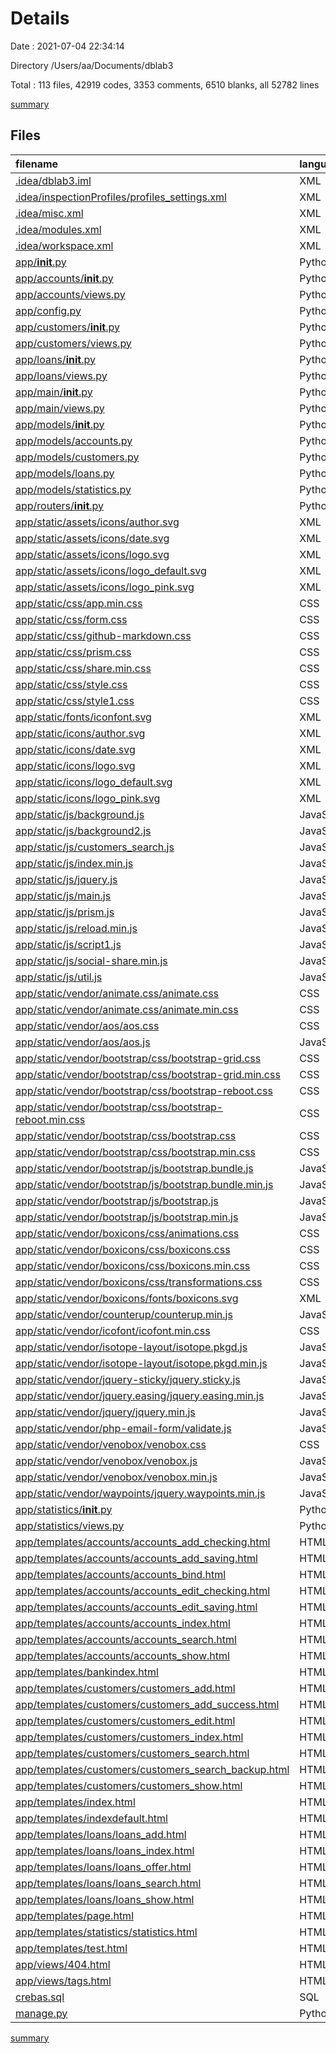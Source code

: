 # Details

Date : 2021-07-04 22:34:14

Directory /Users/aa/Documents/dblab3

Total : 113 files,  42919 codes, 3353 comments, 6510 blanks, all 52782 lines

[summary](results.md)

## Files
| filename | language | code | comment | blank | total |
| :--- | :--- | ---: | ---: | ---: | ---: |
| [.idea/dblab3.iml](/.idea/dblab3.iml) | XML | 19 | 0 | 0 | 19 |
| [.idea/inspectionProfiles/profiles_settings.xml](/.idea/inspectionProfiles/profiles_settings.xml) | XML | 6 | 0 | 0 | 6 |
| [.idea/misc.xml](/.idea/misc.xml) | XML | 7 | 0 | 0 | 7 |
| [.idea/modules.xml](/.idea/modules.xml) | XML | 8 | 0 | 0 | 8 |
| [.idea/workspace.xml](/.idea/workspace.xml) | XML | 155 | 0 | 0 | 155 |
| [app/__init__.py](/app/__init__.py) | Python | 15 | 7 | 4 | 26 |
| [app/accounts/__init__.py](/app/accounts/__init__.py) | Python | 3 | 7 | 3 | 13 |
| [app/accounts/views.py](/app/accounts/views.py) | Python | 172 | 10 | 26 | 208 |
| [app/config.py](/app/config.py) | Python | 9 | 8 | 3 | 20 |
| [app/customers/__init__.py](/app/customers/__init__.py) | Python | 3 | 7 | 4 | 14 |
| [app/customers/views.py](/app/customers/views.py) | Python | 107 | 12 | 19 | 138 |
| [app/loans/__init__.py](/app/loans/__init__.py) | Python | 3 | 7 | 3 | 13 |
| [app/loans/views.py](/app/loans/views.py) | Python | 102 | 8 | 20 | 130 |
| [app/main/__init__.py](/app/main/__init__.py) | Python | 3 | 7 | 2 | 12 |
| [app/main/views.py](/app/main/views.py) | Python | 5 | 0 | 3 | 8 |
| [app/models/__init__.py](/app/models/__init__.py) | Python | 23 | 8 | 4 | 35 |
| [app/models/accounts.py](/app/models/accounts.py) | Python | 400 | 12 | 32 | 444 |
| [app/models/customers.py](/app/models/customers.py) | Python | 187 | 12 | 9 | 208 |
| [app/models/loans.py](/app/models/loans.py) | Python | 205 | 12 | 11 | 228 |
| [app/models/statistics.py](/app/models/statistics.py) | Python | 43 | 0 | 4 | 47 |
| [app/routers/__init__.py](/app/routers/__init__.py) | Python | 0 | 0 | 1 | 1 |
| [app/static/assets/icons/author.svg](/app/static/assets/icons/author.svg) | XML | 1 | 0 | 0 | 1 |
| [app/static/assets/icons/date.svg](/app/static/assets/icons/date.svg) | XML | 1 | 0 | 0 | 1 |
| [app/static/assets/icons/logo.svg](/app/static/assets/icons/logo.svg) | XML | 19 | 1 | 0 | 20 |
| [app/static/assets/icons/logo_default.svg](/app/static/assets/icons/logo_default.svg) | XML | 14 | 1 | 0 | 15 |
| [app/static/assets/icons/logo_pink.svg](/app/static/assets/icons/logo_pink.svg) | XML | 14 | 1 | 0 | 15 |
| [app/static/css/app.min.css](/app/static/css/app.min.css) | CSS | 1 | 0 | 1 | 2 |
| [app/static/css/form.css](/app/static/css/form.css) | CSS | 43 | 1 | 2 | 46 |
| [app/static/css/github-markdown.css](/app/static/css/github-markdown.css) | CSS | 521 | 0 | 115 | 636 |
| [app/static/css/prism.css](/app/static/css/prism.css) | CSS | 96 | 8 | 20 | 124 |
| [app/static/css/share.min.css](/app/static/css/share.min.css) | CSS | 1 | 0 | 1 | 2 |
| [app/static/css/style.css](/app/static/css/style.css) | CSS | 1,104 | 53 | 190 | 1,347 |
| [app/static/css/style1.css](/app/static/css/style1.css) | CSS | 29 | 0 | 0 | 29 |
| [app/static/fonts/iconfont.svg](/app/static/fonts/iconfont.svg) | XML | 88 | 0 | 1 | 89 |
| [app/static/icons/author.svg](/app/static/icons/author.svg) | XML | 1 | 0 | 0 | 1 |
| [app/static/icons/date.svg](/app/static/icons/date.svg) | XML | 1 | 0 | 0 | 1 |
| [app/static/icons/logo.svg](/app/static/icons/logo.svg) | XML | 19 | 1 | 0 | 20 |
| [app/static/icons/logo_default.svg](/app/static/icons/logo_default.svg) | XML | 14 | 1 | 0 | 15 |
| [app/static/icons/logo_pink.svg](/app/static/icons/logo_pink.svg) | XML | 14 | 1 | 0 | 15 |
| [app/static/js/background.js](/app/static/js/background.js) | JavaScript | 1,081 | 111 | 349 | 1,541 |
| [app/static/js/background2.js](/app/static/js/background2.js) | JavaScript | 118 | 10 | 5 | 133 |
| [app/static/js/customers_search.js](/app/static/js/customers_search.js) | JavaScript | 64 | 0 | 0 | 64 |
| [app/static/js/index.min.js](/app/static/js/index.min.js) | JavaScript | 1 | 0 | 0 | 1 |
| [app/static/js/jquery.js](/app/static/js/jquery.js) | JavaScript | 1 | 1 | 0 | 2 |
| [app/static/js/main.js](/app/static/js/main.js) | JavaScript | 128 | 17 | 26 | 171 |
| [app/static/js/prism.js](/app/static/js/prism.js) | JavaScript | 14 | 1 | 1 | 16 |
| [app/static/js/reload.min.js](/app/static/js/reload.min.js) | JavaScript | 1 | 0 | 1 | 2 |
| [app/static/js/script1.js](/app/static/js/script1.js) | JavaScript | 7 | 0 | 2 | 9 |
| [app/static/js/social-share.min.js](/app/static/js/social-share.min.js) | JavaScript | 1 | 0 | 0 | 1 |
| [app/static/js/util.js](/app/static/js/util.js) | JavaScript | 11 | 3 | 3 | 17 |
| [app/static/vendor/animate.css/animate.css](/app/static/vendor/animate.css/animate.css) | CSS | 3,057 | 11 | 558 | 3,626 |
| [app/static/vendor/animate.css/animate.min.css](/app/static/vendor/animate.css/animate.min.css) | CSS | 2 | 7 | 2 | 11 |
| [app/static/vendor/aos/aos.css](/app/static/vendor/aos/aos.css) | CSS | 1 | 0 | 0 | 1 |
| [app/static/vendor/aos/aos.js](/app/static/vendor/aos/aos.js) | JavaScript | 1 | 0 | 0 | 1 |
| [app/static/vendor/bootstrap/css/bootstrap-grid.css](/app/static/vendor/bootstrap/css/bootstrap-grid.css) | CSS | 3,681 | 7 | 211 | 3,899 |
| [app/static/vendor/bootstrap/css/bootstrap-grid.min.css](/app/static/vendor/bootstrap/css/bootstrap-grid.min.css) | CSS | 1 | 6 | 0 | 7 |
| [app/static/vendor/bootstrap/css/bootstrap-reboot.css](/app/static/vendor/bootstrap/css/bootstrap-reboot.css) | CSS | 264 | 8 | 55 | 327 |
| [app/static/vendor/bootstrap/css/bootstrap-reboot.min.css](/app/static/vendor/bootstrap/css/bootstrap-reboot.min.css) | CSS | 1 | 7 | 0 | 8 |
| [app/static/vendor/bootstrap/css/bootstrap.css](/app/static/vendor/bootstrap/css/bootstrap.css) | CSS | 9,016 | 7 | 1,201 | 10,224 |
| [app/static/vendor/bootstrap/css/bootstrap.min.css](/app/static/vendor/bootstrap/css/bootstrap.min.css) | CSS | 1 | 6 | 0 | 7 |
| [app/static/vendor/bootstrap/js/bootstrap.bundle.js](/app/static/vendor/bootstrap/js/bootstrap.bundle.js) | JavaScript | 4,586 | 1,375 | 1,174 | 7,135 |
| [app/static/vendor/bootstrap/js/bootstrap.bundle.min.js](/app/static/vendor/bootstrap/js/bootstrap.bundle.min.js) | JavaScript | 1 | 6 | 0 | 7 |
| [app/static/vendor/bootstrap/js/bootstrap.js](/app/static/vendor/bootstrap/js/bootstrap.js) | JavaScript | 3,347 | 325 | 850 | 4,522 |
| [app/static/vendor/bootstrap/js/bootstrap.min.js](/app/static/vendor/bootstrap/js/bootstrap.min.js) | JavaScript | 1 | 6 | 0 | 7 |
| [app/static/vendor/boxicons/css/animations.css](/app/static/vendor/boxicons/css/animations.css) | CSS | 354 | 0 | 32 | 386 |
| [app/static/vendor/boxicons/css/boxicons.css](/app/static/vendor/boxicons/css/boxicons.css) | CSS | 4,229 | 0 | 56 | 4,285 |
| [app/static/vendor/boxicons/css/boxicons.min.css](/app/static/vendor/boxicons/css/boxicons.min.css) | CSS | 1 | 0 | 0 | 1 |
| [app/static/vendor/boxicons/css/transformations.css](/app/static/vendor/boxicons/css/transformations.css) | CSS | 25 | 0 | 6 | 31 |
| [app/static/vendor/boxicons/fonts/boxicons.svg](/app/static/vendor/boxicons/fonts/boxicons.svg) | XML | 1,263 | 0 | 0 | 1,263 |
| [app/static/vendor/counterup/counterup.min.js](/app/static/vendor/counterup/counterup.min.js) | JavaScript | 1 | 10 | 1 | 12 |
| [app/static/vendor/icofont/icofont.min.css](/app/static/vendor/icofont/icofont.min.css) | CSS | 1 | 6 | 0 | 7 |
| [app/static/vendor/isotope-layout/isotope.pkgd.js](/app/static/vendor/isotope-layout/isotope.pkgd.js) | JavaScript | 2,198 | 830 | 536 | 3,564 |
| [app/static/vendor/isotope-layout/isotope.pkgd.min.js](/app/static/vendor/isotope-layout/isotope.pkgd.min.js) | JavaScript | 2 | 9 | 1 | 12 |
| [app/static/vendor/jquery-sticky/jquery.sticky.js](/app/static/vendor/jquery-sticky/jquery.sticky.js) | JavaScript | 228 | 20 | 27 | 275 |
| [app/static/vendor/jquery.easing/jquery.easing.min.js](/app/static/vendor/jquery.easing/jquery.easing.min.js) | JavaScript | 1 | 0 | 0 | 1 |
| [app/static/vendor/jquery/jquery.min.js](/app/static/vendor/jquery/jquery.min.js) | JavaScript | 1 | 1 | 1 | 3 |
| [app/static/vendor/php-email-form/validate.js](/app/static/vendor/php-email-form/validate.js) | JavaScript | 106 | 1 | 20 | 127 |
| [app/static/vendor/venobox/venobox.css](/app/static/vendor/venobox/venobox.css) | CSS | 208 | 13 | 5 | 226 |
| [app/static/vendor/venobox/venobox.js](/app/static/vendor/venobox/venobox.js) | JavaScript | 597 | 55 | 112 | 764 |
| [app/static/vendor/venobox/venobox.min.js](/app/static/vendor/venobox/venobox.min.js) | JavaScript | 1 | 11 | 1 | 13 |
| [app/static/vendor/waypoints/jquery.waypoints.min.js](/app/static/vendor/waypoints/jquery.waypoints.min.js) | JavaScript | 1 | 6 | 0 | 7 |
| [app/statistics/__init__.py](/app/statistics/__init__.py) | Python | 3 | 0 | 2 | 5 |
| [app/statistics/views.py](/app/statistics/views.py) | Python | 30 | 0 | 4 | 34 |
| [app/templates/accounts/accounts_add_checking.html](/app/templates/accounts/accounts_add_checking.html) | HTML | 194 | 8 | 28 | 230 |
| [app/templates/accounts/accounts_add_saving.html](/app/templates/accounts/accounts_add_saving.html) | HTML | 204 | 8 | 27 | 239 |
| [app/templates/accounts/accounts_bind.html](/app/templates/accounts/accounts_bind.html) | HTML | 189 | 4 | 21 | 214 |
| [app/templates/accounts/accounts_edit_checking.html](/app/templates/accounts/accounts_edit_checking.html) | HTML | 199 | 4 | 21 | 224 |
| [app/templates/accounts/accounts_edit_saving.html](/app/templates/accounts/accounts_edit_saving.html) | HTML | 208 | 4 | 21 | 233 |
| [app/templates/accounts/accounts_index.html](/app/templates/accounts/accounts_index.html) | HTML | 92 | 4 | 21 | 117 |
| [app/templates/accounts/accounts_search.html](/app/templates/accounts/accounts_search.html) | HTML | 268 | 24 | 44 | 336 |
| [app/templates/accounts/accounts_show.html](/app/templates/accounts/accounts_show.html) | HTML | 203 | 4 | 27 | 234 |
| [app/templates/bankindex.html](/app/templates/bankindex.html) | HTML | 103 | 4 | 27 | 134 |
| [app/templates/customers/customers_add.html](/app/templates/customers/customers_add.html) | HTML | 227 | 4 | 27 | 258 |
| [app/templates/customers/customers_add_success.html](/app/templates/customers/customers_add_success.html) | HTML | 167 | 4 | 18 | 189 |
| [app/templates/customers/customers_edit.html](/app/templates/customers/customers_edit.html) | HTML | 178 | 4 | 20 | 202 |
| [app/templates/customers/customers_index.html](/app/templates/customers/customers_index.html) | HTML | 85 | 4 | 20 | 109 |
| [app/templates/customers/customers_search.html](/app/templates/customers/customers_search.html) | HTML | 237 | 24 | 44 | 305 |
| [app/templates/customers/customers_search_backup.html](/app/templates/customers/customers_search_backup.html) | HTML | 208 | 22 | 39 | 269 |
| [app/templates/customers/customers_show.html](/app/templates/customers/customers_show.html) | HTML | 194 | 4 | 26 | 224 |
| [app/templates/index.html](/app/templates/index.html) | HTML | 113 | 4 | 42 | 159 |
| [app/templates/indexdefault.html](/app/templates/indexdefault.html) | HTML | 83 | 0 | 13 | 96 |
| [app/templates/loans/loans_add.html](/app/templates/loans/loans_add.html) | HTML | 193 | 4 | 27 | 224 |
| [app/templates/loans/loans_index.html](/app/templates/loans/loans_index.html) | HTML | 85 | 4 | 20 | 109 |
| [app/templates/loans/loans_offer.html](/app/templates/loans/loans_offer.html) | HTML | 202 | 4 | 21 | 227 |
| [app/templates/loans/loans_search.html](/app/templates/loans/loans_search.html) | HTML | 261 | 24 | 45 | 330 |
| [app/templates/loans/loans_show.html](/app/templates/loans/loans_show.html) | HTML | 153 | 4 | 22 | 179 |
| [app/templates/page.html](/app/templates/page.html) | HTML | 258 | 12 | 58 | 328 |
| [app/templates/statistics/statistics.html](/app/templates/statistics/statistics.html) | HTML | 216 | 26 | 44 | 286 |
| [app/templates/test.html](/app/templates/test.html) | HTML | 87 | 13 | 12 | 112 |
| [app/views/404.html](/app/views/404.html) | HTML | 12 | 0 | 5 | 17 |
| [app/views/tags.html](/app/views/tags.html) | HTML | 28 | 0 | 7 | 35 |
| [crebas.sql](/crebas.sql) | SQL | 176 | 67 | 39 | 282 |
| [manage.py](/manage.py) | Python | 3 | 0 | 4 | 7 |

[summary](results.md)